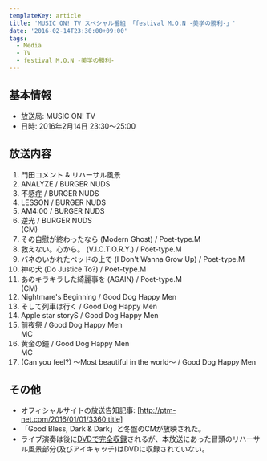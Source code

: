 ```yaml
---
templateKey: article
title: 'MUSIC ON! TV スペシャル番組 「festival M.O.N -美学の勝利-」'
date: '2016-02-14T23:30:00+09:00'
tags:
  - Media
  - TV
  - festival M.O.N -美学の勝利-
---
```

## 基本情報

* 放送局: MUSIC ON! TV
* 日時: 2016年2月14日 23:30～25:00

## 放送内容

1. 門田コメント & リハーサル風景
1. ANALYZE / BURGER NUDS
1. 不感症 / BURGER NUDS
1. LESSON / BURGER NUDS
1. AM4:00 / BURGER NUDS
1. 逆光 / BURGER NUDS<br>
   (CM)
1. その自慰が終わったなら (Modern Ghost) / Poet-type.M
1. 救えない。心から。 (V.I.C.T.O.R.Y.) / Poet-type.M
1. バネのいかれたベッドの上で (I Don't Wanna Grow Up) / Poet-type.M
1. 神の犬 (Do Justice To?) / Poet-type.M
1. あのキラキラした綺麗事を (AGAIN) / Poet-type.M<br>
   (CM)
1. Nightmare's Beginning / Good Dog Happy Men
1. そして列車は行く / Good Dog Happy Men
1. Apple star storyS / Good Dog Happy Men
1. 前夜祭 / Good Dog Happy Men<br>
   MC
1. 黄金の鐘 / Good Dog Happy Men<br>
   MC
1. (Can you feel?) ～Most beautiful in the world～ / Good Dog Happy Men

## その他

* オフィシャルサイトの放送告知記事: [http://ptm-net.com/2016/01/01/3360:title]
* 「Good Bless, Dark & Dark」と冬盤のCMが放映された。
* ライブ演奏は後に[DVDで完全収録](http://monden-info.hatenablog.com/entry/2016/04/17/000001)されるが、本放送にあった冒頭のリハーサル風景部分(及びアイキャッチ)はDVDに収録されていない。
